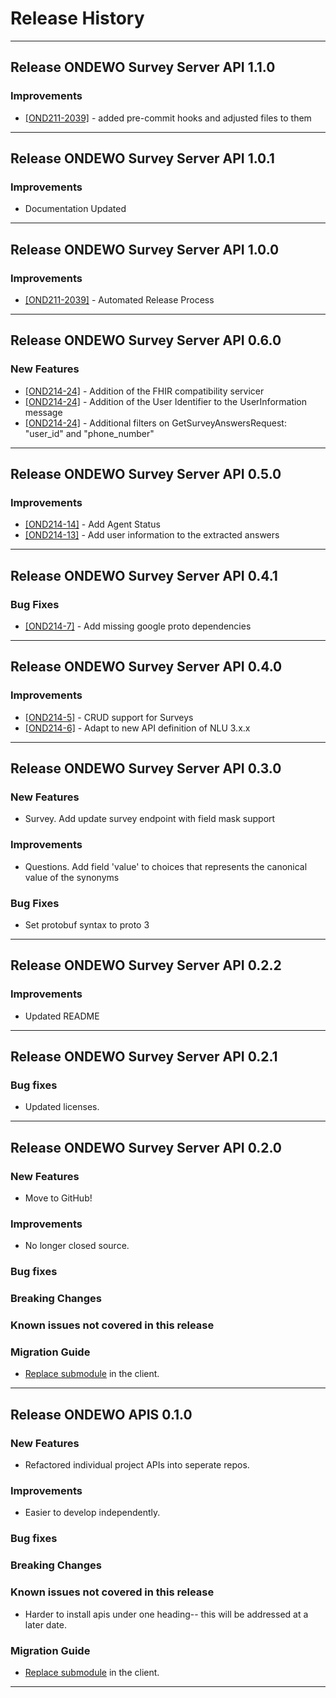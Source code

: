 # Release History
*****************

## Release ONDEWO Survey Server API 1.1.0

### Improvements

 * [[OND211-2039]](https://ondewo.atlassian.net/browse/OND211-2039) - added pre-commit hooks and adjusted files to them

*****************

## Release ONDEWO Survey Server API 1.0.1

### Improvements

 * Documentation Updated

*****************

## Release ONDEWO Survey Server API 1.0.0

### Improvements

 * [[OND211-2039]](https://ondewo.atlassian.net/browse/OND211-2039) - Automated Release Process

*****************

## Release ONDEWO Survey Server API 0.6.0

### New Features

 * [[OND214-24]](https://ondewo.atlassian.net/browse/OND214-24) - Addition of the FHIR compatibility servicer
 * [[OND214-24]](https://ondewo.atlassian.net/browse/OND214-24) - Addition of the User Identifier to the UserInformation message
 * [[OND214-24]](https://ondewo.atlassian.net/browse/OND214-24) - Additional filters on GetSurveyAnswersRequest: "user_id" and "phone_number"

*****************
## Release ONDEWO Survey Server API 0.5.0

### Improvements

 * [[OND214-14]](https://ondewo.atlassian.net/browse/OND214-14) - Add Agent Status
 * [[OND214-13]](https://ondewo.atlassian.net/browse/OND214-13) - Add user information to the extracted answers

*****************
## Release ONDEWO Survey Server API 0.4.1

### Bug Fixes
 * [[OND214-7]](https://ondewo.atlassian.net/browse/OND214-7) - Add missing google proto dependencies

*****************
## Release ONDEWO Survey Server API 0.4.0

### Improvements

 * [[OND214-5]](https://ondewo.atlassian.net/browse/OND214-5) - CRUD support for Surveys
 * [[OND214-6]](https://ondewo.atlassian.net/browse/OND214-6) - Adapt to new API definition of NLU 3.x.x

*****************
## Release ONDEWO Survey Server API 0.3.0

### New Features
 * Survey. Add update survey endpoint with field mask support

### Improvements
 * Questions. Add field 'value' to choices that represents the canonical value of the synonyms

### Bug Fixes
 * Set protobuf syntax to proto 3

*****************
## Release ONDEWO Survey Server API 0.2.2

### Improvements
 * Updated README

*****************
## Release ONDEWO Survey Server API 0.2.1

### Bug fixes
 * Updated licenses.

*****************
## Release ONDEWO Survey Server API 0.2.0

### New Features

 * Move to GitHub!

### Improvements

 * No longer closed source.

### Bug fixes

### Breaking Changes

### Known issues not covered in this release

### Migration Guide

 * [Replace submodule](https://stackoverflow.com/a/1260982/7756727) in the client.

*****************

## Release ONDEWO APIS 0.1.0

### New Features

 * Refactored individual project APIs into seperate repos.

### Improvements

 * Easier to develop independently.

### Bug fixes

### Breaking Changes

### Known issues not covered in this release

 * Harder to install apis under one heading-- this will be addressed at a later date.

### Migration Guide

 * [Replace submodule](https://stackoverflow.com/a/1260982/7756727) in the client.

*****************
